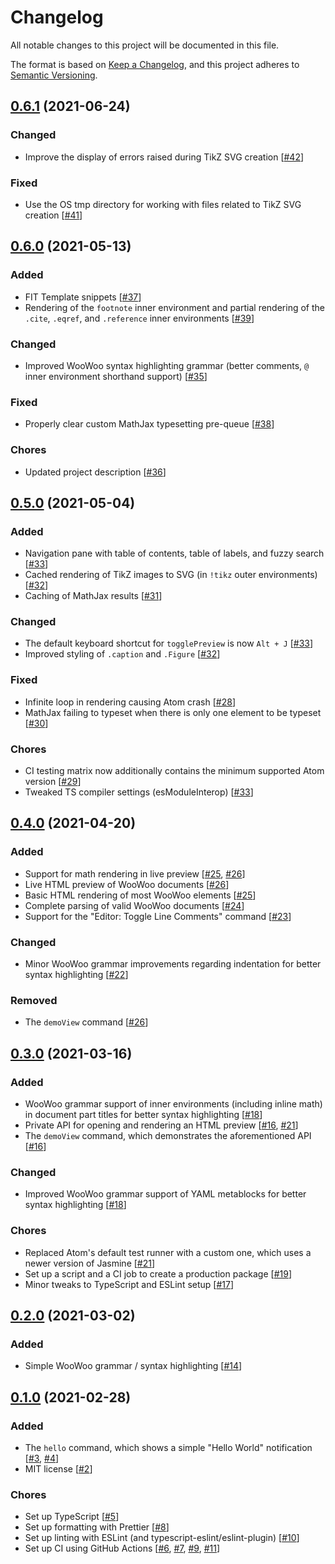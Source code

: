 # Changelog

All notable changes to this project will be documented in this file.

The format is based on [Keep a Changelog](https://keepachangelog.com/en/1.0.0/),
and this project adheres to
[Semantic Versioning](https://semver.org/spec/v2.0.0.html).

## [0.6.1] (2021-06-24)

### Changed

-   Improve the display of errors raised during TikZ SVG creation [[#42]]

### Fixed

-   Use the OS tmp directory for working with files related to TikZ SVG creation
    [[#41]]

## [0.6.0] (2021-05-13)

### Added

-   FIT Template snippets [[#37]]
-   Rendering of the `footnote` inner environment and partial rendering of the
    `.cite`, `.eqref`, and `.reference` inner environments [[#39]]

### Changed

-   Improved WooWoo syntax highlighting grammar (better comments, `@` inner
    environment shorthand support) [[#35]]

### Fixed

-   Properly clear custom MathJax typesetting pre-queue [[#38]]

### Chores

-   Updated project description [[#36]]

## [0.5.0] (2021-05-04)

### Added

-   Navigation pane with table of contents, table of labels, and fuzzy search
    [[#33]]
-   Cached rendering of TikZ images to SVG (in `!tikz` outer environments)
    [[#32]]
-   Caching of MathJax results [[#31]]

### Changed

-   The default keyboard shortcut for `togglePreview` is now `Alt + J` [[#33]]
-   Improved styling of `.caption` and `.Figure` [[#32]]

### Fixed

-   Infinite loop in rendering causing Atom crash [[#28]]
-   MathJax failing to typeset when there is only one element to be typeset
    [[#30]]

### Chores

-   CI testing matrix now additionally contains the minimum supported Atom
    version [[#29]]
-   Tweaked TS compiler settings (esModuleInterop) [[#33]]

## [0.4.0] (2021-04-20)

### Added

-   Support for math rendering in live preview [[#25], [#26]]
-   Live HTML preview of WooWoo documents [[#26]]
-   Basic HTML rendering of most WooWoo elements [[#25]]
-   Complete parsing of valid WooWoo documents [[#24]]
-   Support for the "Editor: Toggle Line Comments" command [[#23]]

### Changed

-   Minor WooWoo grammar improvements regarding indentation for better syntax
    highlighting [[#22]]

### Removed

-   The `demoView` command [[#26]]

## [0.3.0] (2021-03-16)

### Added

-   WooWoo grammar support of inner environments (including inline math) in
    document part titles for better syntax highlighting [[#18]]
-   Private API for opening and rendering an HTML preview [[#16], [#21]]
-   The `demoView` command, which demonstrates the aforementioned API [[#16]]

### Changed

-   Improved WooWoo grammar support of YAML metablocks for better syntax
    highlighting [[#18]]

### Chores

-   Replaced Atom's default test runner with a custom one, which uses a newer
    version of Jasmine [[#21]]
-   Set up a script and a CI job to create a production package [[#19]]
-   Minor tweaks to TypeScript and ESLint setup [[#17]]

## [0.2.0] (2021-03-02)

### Added

-   Simple WooWoo grammar / syntax highlighting [[#14]]

## [0.1.0] (2021-02-28)

### Added

-   The `hello` command, which shows a simple "Hello World" notification [[#3],
[#4]]
-   MIT license [[#2]]

### Chores

-   Set up TypeScript [[#5]]
-   Set up formatting with Prettier [[#8]]
-   Set up linting with ESLint (and typescript-eslint/eslint-plugin) [[#10]]
-   Set up CI using GitHub Actions [[#6], [#7], [#9], [#11]]

[0.6.1]: https://github.com/davidstraka2/wootom/compare/v0.6.0-src...v0.6.1-src
[0.6.0]: https://github.com/davidstraka2/wootom/compare/v0.5.0-src...v0.6.0-src
[0.5.0]: https://github.com/davidstraka2/wootom/compare/v0.4.0-src...v0.5.0-src
[0.4.0]: https://github.com/davidstraka2/wootom/compare/v0.3.0-src...v0.4.0-src
[0.3.0]: https://github.com/davidstraka2/wootom/compare/v0.2.0-src...v0.3.0-src
[0.2.0]: https://github.com/davidstraka2/wootom/compare/v0.1.0-src...v0.2.0-src
[0.1.0]: https://github.com/davidstraka2/wootom/releases/tag/v0.1.0-src
[#42]: https://github.com/davidstraka2/wootom/issues/42
[#41]: https://github.com/davidstraka2/wootom/issues/41
[#39]: https://github.com/davidstraka2/wootom/issues/39
[#38]: https://github.com/davidstraka2/wootom/issues/38
[#37]: https://github.com/davidstraka2/wootom/issues/37
[#36]: https://github.com/davidstraka2/wootom/issues/36
[#35]: https://github.com/davidstraka2/wootom/issues/35
[#33]: https://github.com/davidstraka2/wootom/issues/33
[#32]: https://github.com/davidstraka2/wootom/issues/32
[#31]: https://github.com/davidstraka2/wootom/issues/31
[#30]: https://github.com/davidstraka2/wootom/issues/30
[#29]: https://github.com/davidstraka2/wootom/issues/29
[#28]: https://github.com/davidstraka2/wootom/issues/28
[#26]: https://github.com/davidstraka2/wootom/issues/26
[#25]: https://github.com/davidstraka2/wootom/issues/25
[#24]: https://github.com/davidstraka2/wootom/issues/24
[#23]: https://github.com/davidstraka2/wootom/issues/23
[#22]: https://github.com/davidstraka2/wootom/issues/22
[#21]: https://github.com/davidstraka2/wootom/issues/21
[#19]: https://github.com/davidstraka2/wootom/issues/19
[#18]: https://github.com/davidstraka2/wootom/issues/18
[#17]: https://github.com/davidstraka2/wootom/issues/17
[#16]: https://github.com/davidstraka2/wootom/issues/16
[#14]: https://github.com/davidstraka2/wootom/issues/14
[#11]: https://github.com/davidstraka2/wootom/issues/11
[#10]: https://github.com/davidstraka2/wootom/issues/10
[#9]: https://github.com/davidstraka2/wootom/issues/9
[#8]: https://github.com/davidstraka2/wootom/issues/8
[#7]: https://github.com/davidstraka2/wootom/issues/7
[#6]: https://github.com/davidstraka2/wootom/issues/6
[#5]: https://github.com/davidstraka2/wootom/issues/5
[#4]: https://github.com/davidstraka2/wootom/issues/4
[#3]: https://github.com/davidstraka2/wootom/issues/3
[#2]: https://github.com/davidstraka2/wootom/issues/2
